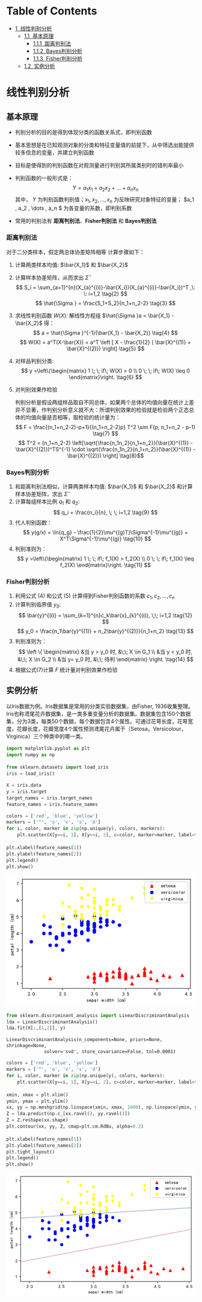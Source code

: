 
 # Table of Contents
<div class="toc" style="margin-top: 1em;"><ul class="toc-item" id="toc-level0"><li><span><a href="#线性判别分析" data-toc-modified-id="线性判别分析-1"><span class="toc-item-num">1&nbsp;&nbsp;</span>线性判别分析</a></span><ul class="toc-item"><li><span><a href="#基本原理" data-toc-modified-id="基本原理-1.1"><span class="toc-item-num">1.1&nbsp;&nbsp;</span>基本原理</a></span><ul class="toc-item"><li><span><a href="#距离判别法" data-toc-modified-id="距离判别法-1.1.1"><span class="toc-item-num">1.1.1&nbsp;&nbsp;</span>距离判别法</a></span></li><li><span><a href="#Bayes判别分析" data-toc-modified-id="Bayes判别分析-1.1.2"><span class="toc-item-num">1.1.2&nbsp;&nbsp;</span>Bayes判别分析</a></span></li><li><span><a href="#Fisher判别分析" data-toc-modified-id="Fisher判别分析-1.1.3"><span class="toc-item-num">1.1.3&nbsp;&nbsp;</span>Fisher判别分析</a></span></li></ul></li><li><span><a href="#实例分析" data-toc-modified-id="实例分析-1.2"><span class="toc-item-num">1.2&nbsp;&nbsp;</span>实例分析</a></span></li></ul></li></ul></div>

# 线性判别分析

## 基本原理

- 判别分析的目的是得到体现分类的函数关系式，即判别函数
- 基本思想是在已知观测对象的分类和特征变量值的前提下，从中筛选出能提供较多信息的变量，并建立判别函数
- 目标是使得到的判别函数在对观测量进行判别其所属类别时的错判率最小
- 判别函数的一般形式是：
$$ Y = a_1x_1 + a_2x_2 + \dots + a_nx_n \tag{1}$$
其中， $Y$ 为判别函数判别值；$x_1 , x_2 , \dots , x_n$ 为反映研究对象特征的变量； $a_1 , a_2 , \dots , a_n $ 为各变量的系数，即判别系数

- 常用的判别法有 **距离判别法**、**Fisher判别法** 和 **Bayes判别法**



### 距离判别法

对于二分类样本，假定两总体协差矩阵相等
计算步骤如下：
1. 计算两类样本均值: $\bar{X_1}$ 和 $\bar{X_2}$
2. 计算样本协差矩阵，从而求出 $\hat{\Sigma }$
    $$ S_i = \sum_{a=1}^{n}(X_{a}^{(i)}-\bar{X_i})(X_{a}^{(i)}-\bar{X_i})^T   ,\: \:  i=1,2  \tag{2} $$
    $$ \hat{\Sigma } = \frac{S_1+S_2}{n_1+n_2-2}   \tag{3} $$
3. 求线性判别函数 $W(X)$:
    解线性方程组 $\hat{\Sigma }a = \bar{X_1} - \bar{X_2}$ 得：
    $$ a = \hat{\Sigma }^{-1}(\bar{X_1} - \bar{X_2})  \tag{4} $$
    $$ W(X) = a^T(X-\bar{X}) = a^T \left [ X - \frac{1}{2} ( \bar{X}^{(1)} + \bar{X}^{(2)}) \right] \tag{5} $$
4. 对样品判别分类:
    $$ y =\left\{\begin{matrix}
     1 \; \;   if\;  W(X) > 0 \\
     0 \; \;   if\;  W(X) \leq 0
    \end{matrix}\right.  \tag{6} $$
5. 对判别效果作检验

    判别分析是假设两组样品取自不同总体，如果两个总体的均值向量在统计上差异不显著，作判别分析意义就不大：所谓判别效果的检验就是检验两个正态总体的均值向量是否相等，取检验的统计量为：
    $$ F = \frac{(n_1+n_2-2)-p+1}{(n_1+n_2-2)p} T^2 \sim F(p, n_1+n_2 - p-1) \tag{7} $$
    $$ T^2 = (n_1+n_2-2) \left[\sqrt{\frac{n_1n_2}{n_1+n_2}}(\bar{X}^{(1)} - \bar{X}^{(2)})^TS^{-1} \cdot \sqrt{\frac{n_1n_2}{n_1+n_2}}(\bar{X}^{(1)} - \bar{X}^{(2)}) \right] \tag{8}$$

### Bayes判别分析

1. 和距离判别法相似，计算两类样本均值: $\bar{X_1}$ 和 $\bar{X_2}$ 和计算样本协差矩阵，求出 $\hat{\Sigma }$
2. 计算每组样本比例 $q_1$ 和 $q_2$:
    $$ q_i = \frac{n_i}{n}, \; \; i=1,2 \tag{9} $$
3. 代人判别函数：
    $$ y(g/x) = \ln{q_g} - \frac{1}{2}\mu^{(g)T}\Sigma^{-1}\mu^{(g)} + X^T\Sigma^{-1}\mu^{(g)} \tag{10} $$
4. 判别准则为：
    $$ y =\left\{\begin{matrix}
     1 \; \;   if\;  f_1(X) > f_2(X) \\
     0 \; \;   if\;  f_1(X) \leq f_2(X)
    \end{matrix}\right.  \tag{11} $$

### Fisher判别分析

1. 利用公式 (4) 和公式 (5) 计算得到Fisher判别函数的系数 $c_1,c_2,\dots,c_n$
2. 计算判别临界值 $y_0$:
    $$ \bar{y}^{(i)} = \sum_{k=1}^{n}c_k\bar{x}_{k}^{(i)}, \;\; i=1,2 \tag{12} $$
    $$ y_0 = \frac{n_1\bar{y}^{(1)} + n_2\bar{y}^{(2)}}{n_1+n_2} \tag{13} $$
3. 判别准则为：
    $$ \left \{ \begin{matrix}
    &当 y > y_0 时, &\;\;  X \in G_1 \\
    &当 y < y_0 时, &\;\;  X \in G_2 \\
    &当 y= y_0 时,  &\;\; 待判
    \end{matrix} \right. \tag{14} $$
4. 根据公式(7)计算 $F$ 统计量对判别效果作检验


## 实例分析
以Iris数据为例。Iris数据集是常用的分类实验数据集，由Fisher, 1936收集整理。Iris也称鸢尾花卉数据集，是一类多重变量分析的数据集。数据集包含150个数据集，分为3类，每类50个数据，每个数据包含4个属性。可通过花萼长度，花萼宽度，花瓣长度，花瓣宽度4个属性预测鸢尾花卉属于（Setosa，Versicolour，Virginica）三个种类中的哪一类。


```python
import matplotlib.pyplot as plt
import numpy as np

from sklearn.datasets import load_iris
iris = load_iris()
```


```python
X = iris.data
y = iris.target
target_names = iris.target_names
feature_names = iris.feature_names
```


```python
colors = ['red', 'blue', 'yellow']
markers = ['^', 'o', 'v', 's', 'd']
for i, color, marker in zip(np.unique(y), colors, markers):
    plt.scatter(X[y==i, 1], X[y==i, 2], c=color, marker=marker, label=target_names[i])

plt.xlabel(feature_names[1])
plt.ylabel(feature_names[2])
plt.legend()
plt.show()
```


![png](./fig/output_13_0.png)



```python
from sklearn.discriminant_analysis import LinearDiscriminantAnalysis
lda = LinearDiscriminantAnalysis()
lda.fit(X[:,[1,2]], y)
```




    LinearDiscriminantAnalysis(n_components=None, priors=None, shrinkage=None,
                  solver='svd', store_covariance=False, tol=0.0001)




```python
colors = ['red', 'blue', 'yellow']
markers = ['^', 'o', 'v', 's', 'd']
for i, color, marker in zip(np.unique(y), colors, markers):
    plt.scatter(X[y==i, 1], X[y==i, 2], c=color, marker=marker, label=target_names[i])

xmin, xmax = plt.xlim()
ymin, ymax = plt.ylim()
xx, yy = np.meshgrid(np.linspace(xmin, xmax, 1000), np.linspace(ymin, ymax, 1000))
Z = lda.predict(np.c_[xx.ravel(), yy.ravel()])
Z = Z.reshape(xx.shape)
plt.contour(xx, yy, Z, cmap=plt.cm.RdBu, alpha=0.2)

plt.xlabel(feature_names[1])
plt.ylabel(feature_names[2])
plt.tight_layout()
plt.legend()
plt.show()
```


![png](./fig/output_15_0.png)
